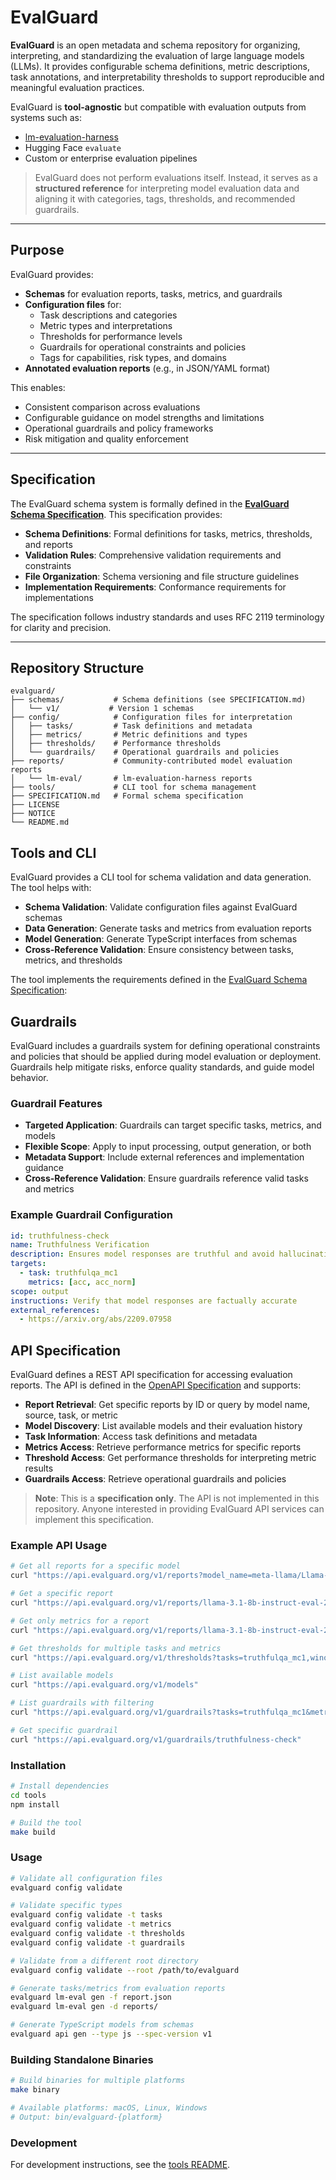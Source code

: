 # EvalGuard

**EvalGuard** is an open metadata and schema repository for organizing, interpreting, and standardizing the evaluation of large language models (LLMs). It provides configurable schema definitions, metric descriptions, task annotations, and interpretability thresholds to support reproducible and meaningful evaluation practices.

EvalGuard is **tool-agnostic** but compatible with evaluation outputs from systems such as:
- [lm-evaluation-harness](https://github.com/EleutherAI/lm-evaluation-harness)
- Hugging Face `evaluate`
- Custom or enterprise evaluation pipelines

> EvalGuard does not perform evaluations itself. Instead, it serves as a **structured reference** for interpreting model evaluation data and aligning it with categories, tags, thresholds, and recommended guardrails.

---

## Purpose

EvalGuard provides:

- **Schemas** for evaluation reports, tasks, metrics, and guardrails
- **Configuration files** for:
  - Task descriptions and categories
  - Metric types and interpretations
  - Thresholds for performance levels
  - Guardrails for operational constraints and policies
  - Tags for capabilities, risk types, and domains
- **Annotated evaluation reports** (e.g., in JSON/YAML format)

This enables:
- Consistent comparison across evaluations
- Configurable guidance on model strengths and limitations
- Operational guardrails and policy frameworks
- Risk mitigation and quality enforcement

---

## Specification

The EvalGuard schema system is formally defined in the [**EvalGuard Schema Specification**](SPECIFICATION.md). This specification provides:

- **Schema Definitions**: Formal definitions for tasks, metrics, thresholds, and reports
- **Validation Rules**: Comprehensive validation requirements and constraints
- **File Organization**: Schema versioning and file structure guidelines
- **Implementation Requirements**: Conformance requirements for implementations

The specification follows industry standards and uses RFC 2119 terminology for clarity and precision.

---

## Repository Structure

```text
evalguard/
├── schemas/           # Schema definitions (see SPECIFICATION.md)
│   └── v1/           # Version 1 schemas
├── config/            # Configuration files for interpretation
│   ├── tasks/         # Task definitions and metadata
│   ├── metrics/       # Metric definitions and types
│   ├── thresholds/    # Performance thresholds
│   └── guardrails/    # Operational guardrails and policies
├── reports/           # Community-contributed model evaluation reports
│   └── lm-eval/       # lm-evaluation-harness reports
├── tools/             # CLI tool for schema management
├── SPECIFICATION.md   # Formal schema specification
├── LICENSE
├── NOTICE
└── README.md
```

## Tools and CLI

EvalGuard provides a CLI tool for schema validation and data generation. The tool helps with:

- **Schema Validation**: Validate configuration files against EvalGuard schemas
- **Data Generation**: Generate tasks and metrics from evaluation reports
- **Model Generation**: Generate TypeScript interfaces from schemas
- **Cross-Reference Validation**: Ensure consistency between tasks, metrics, and thresholds

The tool implements the requirements defined in the [EvalGuard Schema Specification](SPECIFICATION.md):

## Guardrails

EvalGuard includes a guardrails system for defining operational constraints and policies that should be applied during model evaluation or deployment. Guardrails help mitigate risks, enforce quality standards, and guide model behavior.

### Guardrail Features

- **Targeted Application**: Guardrails can target specific tasks, metrics, and models
- **Flexible Scope**: Apply to input processing, output generation, or both
- **Metadata Support**: Include external references and implementation guidance
- **Cross-Reference Validation**: Ensure guardrails reference valid tasks and metrics

### Example Guardrail Configuration

```yaml
id: truthfulness-check
name: Truthfulness Verification
description: Ensures model responses are truthful and avoid hallucination
targets:
  - task: truthfulqa_mc1
    metrics: [acc, acc_norm]
scope: output
instructions: Verify that model responses are factually accurate
external_references:
  - https://arxiv.org/abs/2209.07958
```

## API Specification

EvalGuard defines a REST API specification for accessing evaluation reports. The API is defined in the [OpenAPI Specification](schemas/v1/api.schema.yaml) and supports:

- **Report Retrieval**: Get specific reports by ID or query by model name, source, task, or metric
- **Model Discovery**: List available models and their evaluation history
- **Task Information**: Access task definitions and metadata
- **Metrics Access**: Retrieve performance metrics for specific reports
- **Threshold Access**: Get performance thresholds for interpreting metric results
- **Guardrails Access**: Retrieve operational guardrails and policies

> **Note**: This is a **specification only**. The API is not implemented in this repository. Anyone interested in providing EvalGuard API services can implement this specification.

### Example API Usage

```bash
# Get all reports for a specific model
curl "https://api.evalguard.org/v1/reports?model_name=meta-llama/Llama-3.1-8B-Instruct"

# Get a specific report
curl "https://api.evalguard.org/v1/reports/llama-3.1-8b-instruct-eval-2025-01-15"

# Get only metrics for a report
curl "https://api.evalguard.org/v1/reports/llama-3.1-8b-instruct-eval-2025-01-15/metrics"

# Get thresholds for multiple tasks and metrics
curl "https://api.evalguard.org/v1/thresholds?tasks=truthfulqa_mc1,winogender_schemas&metrics=acc,acc_norm,pct_stereotype"

# List available models
curl "https://api.evalguard.org/v1/models"

# List guardrails with filtering
curl "https://api.evalguard.org/v1/guardrails?tasks=truthfulqa_mc1&metrics=acc"

# Get specific guardrail
curl "https://api.evalguard.org/v1/guardrails/truthfulness-check"
```

### Installation

```bash
# Install dependencies
cd tools
npm install

# Build the tool
make build
```

### Usage

```bash
# Validate all configuration files
evalguard config validate

# Validate specific types
evalguard config validate -t tasks
evalguard config validate -t metrics
evalguard config validate -t thresholds
evalguard config validate -t guardrails

# Validate from a different root directory
evalguard config validate --root /path/to/evalguard

# Generate tasks/metrics from evaluation reports
evalguard lm-eval gen -f report.json
evalguard lm-eval gen -d reports/

# Generate TypeScript models from schemas
evalguard api gen --type js --spec-version v1
```

### Building Standalone Binaries

```bash
# Build binaries for multiple platforms
make binary

# Available platforms: macOS, Linux, Windows
# Output: bin/evalguard-{platform}
```

### Development

For development instructions, see the [tools README](tools/README.md).
